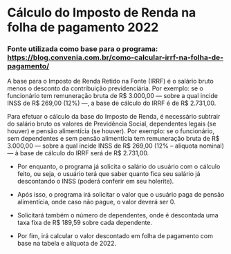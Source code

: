 # Cálculo do Imposto de Renda na folha de pagamento 2022

### Fonte utilizada como base para o programa: https://blog.convenia.com.br/como-calcular-irrf-na-folha-de-pagamento/


A base para o Imposto de Renda Retido na Fonte (IRRF) é o salário bruto menos o desconto da contribuição previdenciária. Por exemplo: se o funcionário tem remuneração bruta de R$ 3.000,00 — sobre a qual incide INSS de R$ 269,00 (12%) —, a base de cálculo do IRRF é de R$ 2.731,00.

Para efetuar o cálculo da base do Imposto de Renda, é necessário subtrair do salário bruto os valores de Previdência Social, dependentes legais (se houver) e pensão alimentícia (se houver). Por exemplo: se o funcionário, sem dependentes e sem pensão alimentícia tem remuneração bruta de R$ 3.000,00 — sobre a qual incide INSS de R$ 269,00 (12% – alíquota nominal) — à base de cálculo do IRRF será de R$ 2.731,00.

- Por enquanto, o programa já solicita o salário do usuário com o cálculo feito, ou seja, o usuário terá que saber quanto fica seu salário já descontando o INSS (poderá conferir em seu holerite).

- Após isso, o programa irá solicitar o valor que o usuário paga de pensão alimentícia, onde caso não pague, o valor deverá ser 0.

- Solicitará também o número de dependentes, onde é descontada uma taxa fixa de R$ 189,59 sobre cada dependente.

- Por fim, irá calcular o valor descontado em folha de pagamento com base na tabela e alíquota de 2022.

